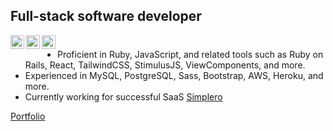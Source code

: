 ## Full-stack software developer
<a href="https://twitter.com/orozCoding">
  <img align="left" alt="Angel's Twitter" width="22px" src="https://cdn.jsdelivr.net/npm/simple-icons@v3/icons/twitter.svg" />
</a>
<a href="https://www.linkedin.com/in/angel-orozco-652230228/">
  <img align="left" alt="Angel's Linkedin" width="22px" src="https://cdn.jsdelivr.net/npm/simple-icons@v3/icons/linkedin.svg" />
</a>
<a href="https://github.com/orozCoding">
  <img align="left" alt="Angel's GitHub" width="22px" src="https://cdn.jsdelivr.net/npm/simple-icons@v3/icons/github.svg" />
</a>

#

- Proficient in Ruby, JavaScript, and related tools such as Ruby on Rails, React, TailwindCSS, StimulusJS, ViewComponents, and more.
- Experienced in MySQL, PostgreSQL, Sass, Bootstrap, AWS, Heroku, and more.
- Currently working for successful SaaS [Simplero](https://simplero.com/)

[Portfolio](https://orozcoding.dev)
